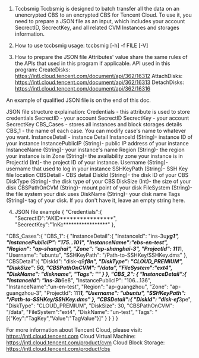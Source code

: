 1. Tccbsmig
Tccbsmig is designed to batch transfer all the data on an unencrypted CBS to an encrypted CBS for Tencent Cloud. To use it, you need to prepare a JSON file as an input, which includes your account SecrectID, SecrectKey, and all related CVM Instances and storages information.

2. How to use tccbsmig
usage: tccbsmig [-h] -f FILE [-V]

3. How to prepare the JSON file
Attributes' value share the same rules of the APIs that used in this program if applicable.
API used in this program:
CreateDisks: https://intl.cloud.tencent.com/document/api/362/16312
AttachDisks: https://intl.cloud.tencent.com/document/api/362/16313
DetachDisks: https://intl.cloud.tencent.com/document/api/362/16316

An example of qualified JSON file is on the end of this doc.

JSON file structure explaination:
Credentials - this attribute is used to store credentials
  SecrectID - your account SecrectID
  SecrectKey - your account SecrectKey
CBS_Cases - stores all instances and block storages details
  CBS_1 - the name of each case. You can modify case's name to whatever you want.
    InstanceDetail - instance Detail
      InstanceId (String)- instance ID of your instance
      InstancePublicIP (String)- public IP address of your instance
      InstanceName (String)- your instance's name
      Region (String)- the region your instance is in
      Zone (String)- the availability zone your instance is in
      ProjectId (Int)- the project ID of your instance.
      Username (String)- username that used to log in your instance
      SSHKeyPath (String)- SSH Key file location
    CBSDetail - CBS detail
      DiskId (String)- the disk ID of your CBS
      DiskType (String)- the disk type of your CBS
      DiskSize (Int)- the size of your disk
      CBSPathOnCVM (String)- mount point of your disk
      FileSystem (String)- the file system your disk uses
      DiskName (String)- your disk name
      Tags (String)- tag of your disk. If you don't have it, leave an empty string here.

4. JSON file example
{
  "Credentials":{
    "SecrectID":"AKID****************",
    "SecrectKey":"1nKc*****************"
  },

  "CBS_Cases":{
    "CBS_1":
    {
      "InstanceDetail":{
        "InstanceId": "ins-3u***yg1",
        "InstancePublicIP": "175.***.***.101",
        "InstanceName":"ebs-en-test",
        "Region": "ap-shanghai",
        "Zone": "ap-shanghai-3",
        "ProjectId": 111***1,
        "Username": "ubuntu",
        "SSHKeyPath": "/Path-to-SSHKey/SSHKey.dms"
      },
      "CBSDetail":{
        "DiskId": "disk-q9***f8n",
        "DiskType": "CLOUD_PREMIUM",
        "DiskSize": 50,
        "CBSPathOnCVM": "/data",
        "FileSystem":"ext4",
        "DiskName": "diskname",
        "Tags": ""
      }
    },
    "CBS_2":
    {
      "InstanceDetail":{
        "InstanceId": "ins-3b***6e8",
        "InstancePublicIP": "106.***.***.136",
        "InstanceName":"un-en-test",
        "Region": "ap-guangzhou",
        "Zone": "ap-guangzhou-3",
        "ProjectId": 111***1,
        "Username": "ubuntu",
        "SSHKeyPath": "/Path-to-SSHKey/SSHKey.dms"
      },
      "CBSDetail":{
        "DiskId": "disk-ef***3pe",
        "DiskType": "CLOUD_PREMIUM",
        "DiskSize": 30,
        "CBSPathOnCVM": "/data",
        "FileSystem":"ext4",
        "DiskName": "un-test",
        "Tags": "[{\"Key\":\"TagKey\",\"Value\":\"TagValue\"}]"
      }
    }
  }
}

For more information about Tencent Cloud, please visit: https://intl.cloud.tencent.com
Cloud Virtual Machine: https://intl.cloud.tencent.com/product/cvm
Cloud Block Storage: https://intl.cloud.tencent.com/product/cbs
